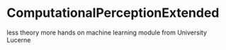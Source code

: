 # ComputationalPerceptionExtended
less theory more hands on machine learning module from University Lucerne
